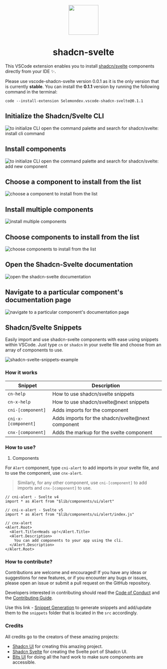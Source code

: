 <p align="center">
 <img align="center" src="https://raw.githubusercontent.com/selemondev/vscode-shadcn-svelte/master/src/images/icon.png" height="96" />
 <h1 align="center">
  shadcn-svelte
 </h1>
</p>

This VSCode extension enables you to install [shadcn/svelte](https://shadcn-svelte.com) components directly from your IDE ✨.

Please use vscode-shadcn-svelte version 0.0.1 as it is the only version that is currently **stable**. You can install the **0.1.1** version by running the following command in the terminal:

```
code --install-extension Selemondev.vscode-shadcn-svelte@0.1.1
```

## Initialize the Shadcn/Svelte CLI

![to initialize CLI open the command palette and search for shadcn/svelte: install cli command](https://raw.githubusercontent.com/selemondev/vscode-shadcn-svelte/master/src/assets/images/init-cli.png)

## Install components

![to initialize CLI open the command palette and search for shadcn/svelte: add new component](https://raw.githubusercontent.com/selemondev/vscode-shadcn-svelte/master/src/assets/images/add-new-component.png)

## Choose a component to install from the list

![choose a component to install from the list](https://raw.githubusercontent.com/selemondev/vscode-shadcn-svelte/master/src/assets/images/add-new-component-preview.png)

## Install multiple components

![install multiple components](https://raw.githubusercontent.com/selemondev/vscode-shadcn-svelte/master/src/assets/images/add-multiple-components.png)

## Choose components to install from the list
![choose components to install from the list](https://raw.githubusercontent.com/selemondev/vscode-shadcn-svelte/master/src/assets/images/add-multiple-components-preview.png)

## Open the Shadcn-Svelte documentation

![open the shadcn-svelte documentation](https://raw.githubusercontent.com/selemondev/vscode-shadcn-svelte/master/src/assets/images/shadcn-svelte-docs.png)

## Navigate to a particular component's documentation page

![navigate to a particular component's documentation page](https://raw.githubusercontent.com/selemondev/vscode-shadcn-svelte/master/src/assets/images/shadcn-svelte-component-docs.png)

## Shadcn/Svelte Snippets

Easily import and use shadcn-svelte components with ease using snippets within VSCode. Just type `cn` or `shadcn` in your svelte file and choose from an array of components to use.

![shadcn-svelte-snippets-example](https://raw.githubusercontent.com/selemondev/vscode-shadcn-svelte/master/src/assets/images/shadcn-svelte-import.png)

### How it works

| Snippet           | Description                            |
| ----------------- | -------------------------------------- |
| `cn-help`         | How to use shadcn/svelte snippets      |
| `cn-x-help`       | How to use shadcn/svelte@next snippets |
| `cni-[component]` | Adds imports for the component         |
| `cni-x-[component]`| Adds imports for the shadcn/svelte@next component |
| `cnx-[component]` | Adds the markup for the svelte component|

### How to use?

1. Components

For `Alert` component, type `cni-alert` to add imports in your svelte file, and to use the component, use `cnx-alert`.

> Similarly, for any other component, use `cni-[component]` to add imports and `cnx-[component]` to use.

```tsx
// cni-alert - Svelte v4
import * as Alert from "$lib/components/ui/alert"

// cni-x-alert - Svelte v5
import * as Alert from "$lib/components/ui/alert/index.js"

// cnx-alert 
<Alert.Root>
  <Alert.Title>Heads up!</Alert.Title>
  <Alert.Description>
    You can add components to your app using the cli.
  </Alert.Description>
</Alert.Root>
```

### How to contribute?

Contributions are welcome and encouraged! If you have any ideas or suggestions for new features, or if you encounter any bugs or issues, please open an issue or submit a pull request on the GitHub repository. 

Developers interested in contributing should read the [Code of Conduct](./CODE_OF_CONDUCT.md) and the [Contributing Guide](./CONTRIBUTING.md).

Use this link - [Snippet Generation](https://snippet-generator.app/?description=https%3A%2F%2Fwww.shadcn-svelte.com%2Fdocs%2Fcomponents&tabtrigger=shadcn-&snippet=&mode=vscode) to generate snippets and add/update them to the `snippets` folder that is located in the `src` accordingly.


### Credits 

All credits go to the creators of these amazing projects:

- [Shadcn UI](https://ui.shadcn.com) for creating this amazing project.
- [Shadcn Svelte](https://shadcn-svelte.com) for creating the Svelte port of Shadcn UI.
- [Bits UI](https://www.bits-ui.com/docs/introduction) for doing all the hard work to make sure components are accessible.
